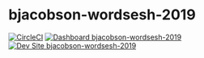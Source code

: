 # bjacobson-wordsesh-2019

[![CircleCI](https://circleci.com/gh/pantheon-training-org/bjacobson-wordsesh-2019.svg?style=shield)](https://circleci.com/gh/pantheon-training-org/bjacobson-wordsesh-2019)
[![Dashboard bjacobson-wordsesh-2019](https://img.shields.io/badge/dashboard-bjacobson_wordsesh_2019-yellow.svg)](https://dashboard.pantheon.io/sites/8a77fe37-93a9-423d-8ff3-5dd89c13b218#dev/code)
[![Dev Site bjacobson-wordsesh-2019](https://img.shields.io/badge/site-bjacobson_wordsesh_2019-blue.svg)](http://dev-bjacobson-wordsesh-2019.pantheonsite.io/)